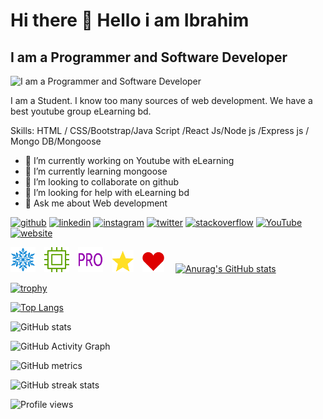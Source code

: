 
# Hi there 👋 Hello i am Ibrahim
## I am a Programmer and Software Developer
![I am a Programmer and Software Developer](https://media-exp1.licdn.com/dms/image/C5616AQHKGovBjVt01Q/profile-displaybackgroundimage-shrink_200_800/0/1592484968975?e=1640822400&v=beta&t=IrPO7d6XcECHqrgm4Hvb0yIOU7-GdWO63ErdKGKZk1I)

I am a Student. I know too many sources of web development. We have a best youtube group eLearning bd.

Skills:  HTML / CSS/Bootstrap/Java Script /React Js/Node js /Express js / Mongo DB/Mongoose

- 🔭 I’m currently working on Youtube with eLearning 
- 🌱 I’m currently learning mongoose 
- 👯 I’m looking to collaborate on github 
- 🤔 I’m looking for help with  eLearning bd 
- 💬 Ask me about Web development 


[<img src='https://cdn.jsdelivr.net/npm/simple-icons@3.0.1/icons/github.svg' alt='github' height='40'>](https://github.com/Ibrahim390)  [<img src='https://cdn.jsdelivr.net/npm/simple-icons@3.0.1/icons/linkedin.svg' alt='linkedin' height='40'>](https://www.linkedin.com/in/Ibrahim)  [<img src='https://cdn.jsdelivr.net/npm/simple-icons@3.0.1/icons/instagram.svg' alt='instagram' height='40'>](https://www.instagram.com/hossain1858/)  [<img src='https://cdn.jsdelivr.net/npm/simple-icons@3.0.1/icons/twitter.svg' alt='twitter' height='40'>](https://twitter.com/Ibrahim)  [<img src='https://cdn.jsdelivr.net/npm/simple-icons@3.0.1/icons/stackoverflow.svg' alt='stackoverflow' height='40'>](https://stackoverflow.com/users/Ibrahim)  [<img src='https://cdn.jsdelivr.net/npm/simple-icons@3.0.1/icons/youtube.svg' alt='YouTube' height='40'>](https://www.youtube.com/channel/eLearning)  [<img src='https://cdn.jsdelivr.net/npm/simple-icons@3.0.1/icons/icloud.svg' alt='website' height='40'>](https://l.facebook.com/l.php?u=http%3A%2F%2Fegraphicbd.com%2F%3Ffbclid%3DIwAR2ZaG7Sa-SEzRI3FQdW2nYQ3fVXpd4rQ21zjRJRYXr4JUhbAjqR5iooqUI&h=AT2sp6UgsgSOMfJI-lhKNVy_i9ihhfHO2BgXQcc_69L84ZqQyfQC0A-bd-9L_ruoKYs0Zo_No1QbVZYRi4CNRh9T7PJeLqg9V3xCkPALzIqGqpAKaqKvMPjP6kum7Q6vLMhC4A)  

<a href='https://archiveprogram.github.com/'><img src='https://raw.githubusercontent.com/acervenky/animated-github-badges/master/assets/acbadge.gif' width='40' height='40'></a> <a href='https://docs.github.com/en/developers'><img src='https://raw.githubusercontent.com/acervenky/animated-github-badges/master/assets/devbadge.gif' width='40' height='40'></a> <a href='https://github.com/pricing'><img src='https://raw.githubusercontent.com/acervenky/animated-github-badges/master/assets/pro.gif' width='40' height='40'></a> <a href='https://stars.github.com/'><img src='https://raw.githubusercontent.com/acervenky/animated-github-badges/master/assets/starbadge.gif' width='35' height='35'></a> <a href='https://docs.github.com/en/github/supporting-the-open-source-community-with-github-sponsors'><img src='https://raw.githubusercontent.com/acervenky/animated-github-badges/master/assets/sponsorbadge.gif' width='35' height='35'></a> 
[![Anurag's GitHub stats](https://github-readme-stats.vercel.app/api?username=anuraghazra)](https://github.com/anuraghazra/github-readme-stats)


[![trophy](https://github-profile-trophy.vercel.app/?username=Ibrahim390)](https://github.com/ryo-ma/github-profile-trophy)

[![Top Langs](https://github-readme-stats.vercel.app/api/top-langs/?username=Ibrahim390)](https://github.com/anuraghazra/github-readme-stats)

![GitHub stats](https://github-readme-stats.vercel.app/api?username=Ibrahim390&show_icons=true&count_private=true)  

![GitHub Activity Graph](https://activity-graph.herokuapp.com/graph?username=Ibrahim390)  

![GitHub metrics](https://metrics.lecoq.io/Ibrahim390)  

![GitHub streak stats](https://github-readme-streak-stats.herokuapp.com/?user=Ibrahim390)  

![Profile views](https://gpvc.arturio.dev/Ibrahim390)  




